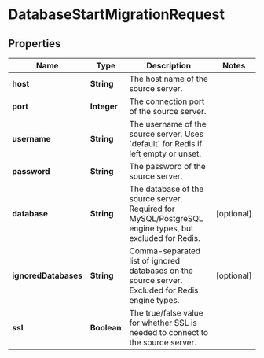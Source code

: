 

# DatabaseStartMigrationRequest


## Properties

| Name | Type | Description | Notes |
|------------ | ------------- | ------------- | -------------|
|**host** | **String** | The host name of the source server. |  |
|**port** | **Integer** | The connection port of the source server. |  |
|**username** | **String** | The username of the source server. Uses &#x60;default&#x60; for Redis if left empty or unset. |  |
|**password** | **String** | The password of the source server. |  |
|**database** | **String** | The database of the source server. Required for MySQL/PostgreSQL engine types, but excluded for Redis. |  [optional] |
|**ignoredDatabases** | **String** | Comma-separated list of ignored databases on the source server. Excluded for Redis engine types. |  [optional] |
|**ssl** | **Boolean** | The true/false value for whether SSL is needed to connect to the source server. |  |



